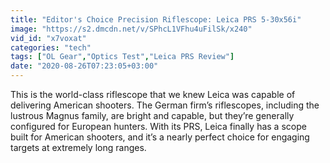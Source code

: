 ```yaml
---
title: "Editor's Choice Precision Riflescope: Leica PRS 5-30x56i"
image: "https://s2.dmcdn.net/v/SPhcL1VFhu4uFilSk/x240"
vid_id: "x7voxat"
categories: "tech"
tags: ["OL Gear","Optics Test","Leica PRS Review"]
date: "2020-08-26T07:23:05+03:00"
---
```

This is the world-class riflescope that we knew Leica was capable of delivering American shooters. The German firm’s riflescopes, including the lustrous Magnus family, are bright and capable, but they’re generally configured for European hunters. With its PRS, Leica finally has a scope built for American shooters, and it’s a nearly perfect choice for engaging targets at extremely long ranges.
